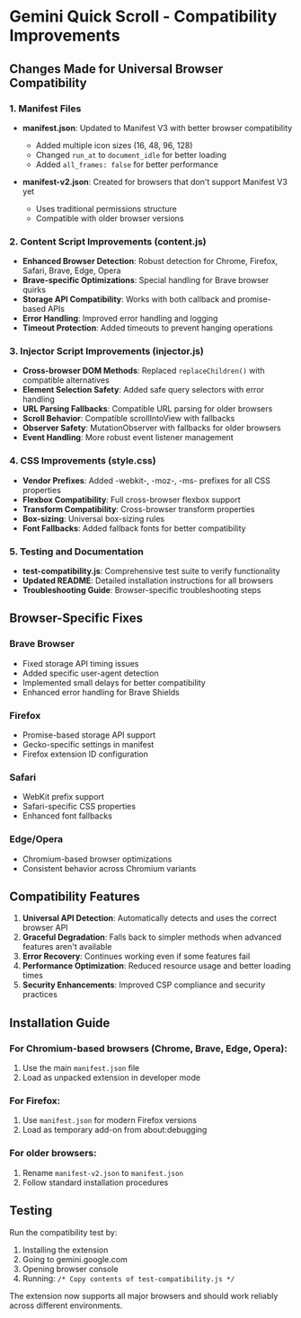 # Gemini Quick Scroll - Compatibility Improvements

## Changes Made for Universal Browser Compatibility

### 1. Manifest Files
- **manifest.json**: Updated to Manifest V3 with better browser compatibility
  - Added multiple icon sizes (16, 48, 96, 128)
  - Changed `run_at` to `document_idle` for better loading
  - Added `all_frames: false` for better performance
  
- **manifest-v2.json**: Created for browsers that don't support Manifest V3 yet
  - Uses traditional permissions structure
  - Compatible with older browser versions

### 2. Content Script Improvements (content.js)
- **Enhanced Browser Detection**: Robust detection for Chrome, Firefox, Safari, Brave, Edge, Opera
- **Brave-specific Optimizations**: Special handling for Brave browser quirks
- **Storage API Compatibility**: Works with both callback and promise-based APIs
- **Error Handling**: Improved error handling and logging
- **Timeout Protection**: Added timeouts to prevent hanging operations

### 3. Injector Script Improvements (injector.js)
- **Cross-browser DOM Methods**: Replaced `replaceChildren()` with compatible alternatives
- **Element Selection Safety**: Added safe query selectors with error handling
- **URL Parsing Fallbacks**: Compatible URL parsing for older browsers
- **Scroll Behavior**: Compatible scrollIntoView with fallbacks
- **Observer Safety**: MutationObserver with fallbacks for older browsers
- **Event Handling**: More robust event listener management

### 4. CSS Improvements (style.css)
- **Vendor Prefixes**: Added -webkit-, -moz-, -ms- prefixes for all CSS properties
- **Flexbox Compatibility**: Full cross-browser flexbox support
- **Transform Compatibility**: Cross-browser transform properties
- **Box-sizing**: Universal box-sizing rules
- **Font Fallbacks**: Added fallback fonts for better compatibility

### 5. Testing and Documentation
- **test-compatibility.js**: Comprehensive test suite to verify functionality
- **Updated README**: Detailed installation instructions for all browsers
- **Troubleshooting Guide**: Browser-specific troubleshooting steps

## Browser-Specific Fixes

### Brave Browser
- Fixed storage API timing issues
- Added specific user-agent detection
- Implemented small delays for better compatibility
- Enhanced error handling for Brave Shields

### Firefox
- Promise-based storage API support
- Gecko-specific settings in manifest
- Firefox extension ID configuration

### Safari
- WebKit prefix support
- Safari-specific CSS properties
- Enhanced font fallbacks

### Edge/Opera
- Chromium-based browser optimizations
- Consistent behavior across Chromium variants

## Compatibility Features

1. **Universal API Detection**: Automatically detects and uses the correct browser API
2. **Graceful Degradation**: Falls back to simpler methods when advanced features aren't available
3. **Error Recovery**: Continues working even if some features fail
4. **Performance Optimization**: Reduced resource usage and better loading times
5. **Security Enhancements**: Improved CSP compliance and security practices

## Installation Guide

### For Chromium-based browsers (Chrome, Brave, Edge, Opera):
1. Use the main `manifest.json` file
2. Load as unpacked extension in developer mode

### For Firefox:
1. Use `manifest.json` for modern Firefox versions
2. Load as temporary add-on from about:debugging

### For older browsers:
1. Rename `manifest-v2.json` to `manifest.json`
2. Follow standard installation procedures

## Testing
Run the compatibility test by:
1. Installing the extension
2. Going to gemini.google.com
3. Opening browser console
4. Running: `/* Copy contents of test-compatibility.js */`

The extension now supports all major browsers and should work reliably across different environments.
